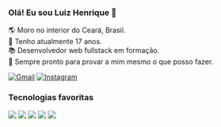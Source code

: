 ### Olá! Eu sou Luiz Henrique  👋 
🌎 Moro no interior do Ceará, Brasil.<br/>
🎂 Tenho atualmente 17 anos.<br/>
📚 Desenvolvedor web fullstack em formação.<br/>
🌟 Sempre pronto para provar a mim mesmo o que posso fazer.

[![Gmail](https://img.shields.io/badge/Gmail-D14836?style=for-the-badge&logo=gmail&logoColor=white)](https://mail.google.com/mail/u/0/?to=acopsenadeveloper@gmail.com&fs=1&tf=cm)
[![Instagram](https://img.shields.io/badge/Instagram-E4405F?style=for-the-badge&logo=instagram&logoColor=white)](https://www.instagram.com/henrique_luiz.1/)<br/>

### Tecnologias favoritas
![](https://img.shields.io/badge/TypeScript-007ACC?style=for-the-badge&logo=typescript&logoColor=white)
![](https://img.shields.io/badge/React-20232A?style=for-the-badge&logo=react&logoColor=61DAFB)
![](https://img.shields.io/badge/Java-ED8B00?style=for-the-badge&logo=openjdk&logoColor=white)
![](https://img.shields.io/badge/Spring-6DB33F?style=for-the-badge&logo=spring&logoColor=white)
![](https://img.shields.io/badge/PostgreSQL-316192?style=for-the-badge&logo=postgresql&logoColor=white)<br/><br/>
